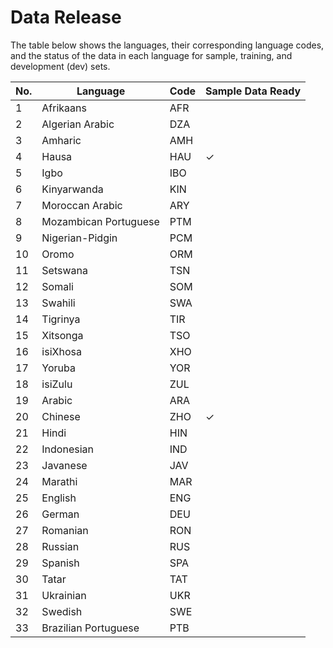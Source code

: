 # Data Release 

The table below shows the languages, their corresponding language codes, and the status of the data in each language for sample, training, and development (dev) sets.


| No. | Language              | Code | Sample Data Ready |
|-----|-----------------------|------|-------------------|
| 1   | Afrikaans             | AFR  |                   |
| 2   | Algerian Arabic       | DZA  |                   |
| 3   | Amharic               | AMH  |                   |
| 4   | Hausa                 | HAU  | ✓                 |
| 5   | Igbo                  | IBO  |                   |
| 6   | Kinyarwanda           | KIN  |                   |
| 7   | Moroccan Arabic       | ARY  |                   |
| 8   | Mozambican Portuguese | PTM  |                   |
| 9   | Nigerian-Pidgin       | PCM  |                   |
| 10  | Oromo                 | ORM  |                   |
| 11  | Setswana              | TSN  |                   |
| 12  | Somali                | SOM  |                   |
| 13  | Swahili               | SWA  |                   |
| 14  | Tigrinya              | TIR  |                   |
| 15  | Xitsonga              | TSO  |                   |
| 16  | isiXhosa              | XHO  |                   |
| 17  | Yoruba                | YOR  |                   |
| 18  | isiZulu               | ZUL  |                   |
| 19  | Arabic                | ARA  |                   |
| 20  | Chinese               | ZHO  | ✓                 |
| 21  | Hindi                 | HIN  |                   |
| 22  | Indonesian            | IND  |                   |
| 23  | Javanese              | JAV  |                   |
| 24  | Marathi               | MAR  |                   |
| 25  | English               | ENG  |                   |
| 26  | German                | DEU  |                   |
| 27  | Romanian              | RON  |                   |
| 28  | Russian               | RUS  |                   |
| 29  | Spanish               | SPA  |                   |
| 30  | Tatar                 | TAT  |                   |
| 31  | Ukrainian             | UKR  |                   |
| 32  | Swedish               | SWE  |                   |
| 33  | Brazilian Portuguese  | PTB  |                   |
